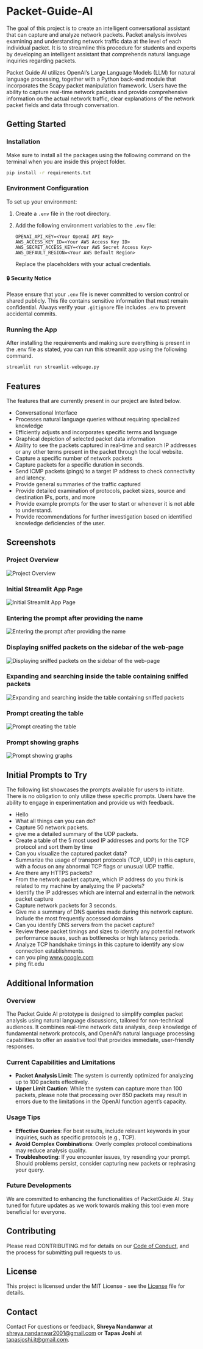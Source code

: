 # Packet-Guide-AI
The goal of this project is to create an intelligent conversational assistant that can capture and analyze network packets. Packet analysis involves examining and understanding network traffic data at the level of each individual packet. It is to streamline this procedure for students and experts by developing an intelligent assistant that comprehends natural language inquiries regarding packets.

Packet Guide AI utilizes OpenAI’s Large Language Models (LLM) for natural language processing, together with a Python back-end module that incorporates the Scapy packet manipulation framework. Users have the ability to capture real-time network packets and provide comprehensive information on the actual network traffic, clear explanations of the network packet fields and data through conversation. 

## Getting Started
### Installation
Make sure to install all the packages using the following command on the terminal when you are inside this project folder.
```bash
pip install -r requirements.txt
```

### Environment Configuration
To set up your environment:

1. Create a `.env` file in the root directory.
2. Add the following environment variables to the `.env` file:

    ```plaintext
    OPENAI_API_KEY=<Your OpenAI API Key>
    AWS_ACCESS_KEY_ID=<Your AWS Access Key ID>
    AWS_SECRET_ACCESS_KEY=<Your AWS Secret Access Key>
    AWS_DEFAULT_REGION=<Your AWS Default Region>
    ```

    Replace the placeholders with your actual credentials.

#### :lock: Security Notice

Please ensure that your `.env` file is never committed to version control or shared publicly. This file contains sensitive information that must remain confidential. Always verify your `.gitignore` file includes `.env` to prevent accidental commits.

### Running the App
After installing the requirements and making sure everything is present in the .env file as stated, you can run this streamlit app using the following command.
```python
streamlit run streamlit-webpage.py
```
## Features
The features that are currently present in our project are listed below.
- Conversational Interface
- Processes natural language queries without requiring specialized knowledge
- Efficiently adjusts and incorporates specific terms and language
- Graphical depiction of selected packet data information
- Ability to see the packets captured in real-time and search IP addresses or any other terms present in the packet through the local website.
- Capture a specific number of network packets
- Capture packets for a specific duration in seconds.
- Send ICMP packets (pings) to a target IP address to check connectivity and latency.
- Provide general summaries of the traffic captured
- Provide detailed examination of protocols, packet sizes, source and destination IPs, ports, and more
- Provide example prompts for the user to start or whenever it is not able to understand.
- Provide recommendations for further investigation based on identified knowledge deficiencies of the user.

## Screenshots
### Project Overview
![Project Overview](/screenshots/ProjectOverview.png)

### Initial Streamlit App Page
![Initial Streamlit App Page](/screenshots/wp-1.png)

### Entering the prompt after providing the name
![Entering the prompt after providing the name](/screenshots/wp-2.png)

### Displaying sniffed packets on the sidebar of the web-page
![Displaying sniffed packets on the sidebar of the web-page](/screenshots/wp-3.png)

### Expanding and searching inside the table containing sniffed packets
![Expanding and searching inside the table containing sniffed packets](/screenshots/wp-4.png)

### Prompt creating the table
![Prompt creating the table](/screenshots/wp-5.png)

### Prompt showing graphs
![Prompt showing graphs](/screenshots/wp-6.png)

## Initial Prompts to Try
The following list showcases the prompts available for users to initiate. There is no obligation to only utilize these specific prompts. Users have the ability to engage in experimentation and provide us with feedback.
- Hello
- What all things can you can do?
- Capture 50 network packets.
- give me a detailed summary of the UDP packets.
- Create a table of the 5 most used IP addresses and ports for the TCP protocol and sort them by time
- Can you visualize the captured packet data?
- Summarize the usage of transport protocols (TCP, UDP) in this capture, with a focus on any abnormal TCP flags or unusual UDP traffic.
- Are there any HTTPS packets?
- From the network packet capture, which IP address do you think is related to my machine by analyzing the IP packets?
- Identify the IP addresses which are internal and external in the network packet capture
- Capture network packets for 3 seconds.
- Give me a summary of DNS queries made during this network capture. Include the most frequently accessed domains
- Can you identify DNS servers from the packet capture?
- Review these packet timings and sizes to identify any potential network performance issues, such as bottlenecks or high latency periods.
- Analyze TCP handshake timings in this capture to identify any slow connection establishments.
- can you ping www.google.com
- ping fit.edu

## Additional Information

### Overview
The Packet Guide AI prototype is designed to simplify complex packet analysis using natural language discussions, tailored for non-technical audiences. It combines real-time network data analysis, deep knowledge of fundamental network protocols, and OpenAI’s natural language processing capabilities to offer an assistive tool that provides immediate, user-friendly responses.

### Current Capabilities and Limitations
- **Packet Analysis Limit**: The system is currently optimized for analyzing up to 100 packets effectively. 
- **Upper Limit Caution**: While the system can capture more than 100 packets, please note that processing over 850 packets may result in errors due to the limitations in the OpenAI function agent’s capacity.

### Usage Tips
- **Effective Queries**: For best results, include relevant keywords in your inquiries, such as specific protocols (e.g., TCP).
- **Avoid Complex Combinations**: Overly complex protocol combinations may reduce analysis quality.
- **Troubleshooting**: If you encounter issues, try resending your prompt. Should problems persist, consider capturing new packets or rephrasing your query.

### Future Developments
We are committed to enhancing the functionalities of PacketGuide AI. Stay tuned for future updates as we work towards making this tool even more beneficial for everyone.

## Contributing
Please read CONTRIBUTING.md for details on our [Code of Conduct](/CODE_OF_CONDUCT.md), and the process for submitting pull requests to us.

## License
This project is licensed under the MIT License - see the [License](/LICENSE.md) file for details.

## Contact
Contact
For questions or feedback, **Shreya Nandanwar** at shreya.nandanwar2001@gmail.com or **Tapas Joshi** at tapasjoshi.it@gmail.com.
